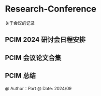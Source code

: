 # Research-Conference
关于会议的记录

## PCIM 2024 研讨会日程安排

## PCIM 会议论文合集

## PCIM 总结
@ Author：Part
@ Date: 2024/09
